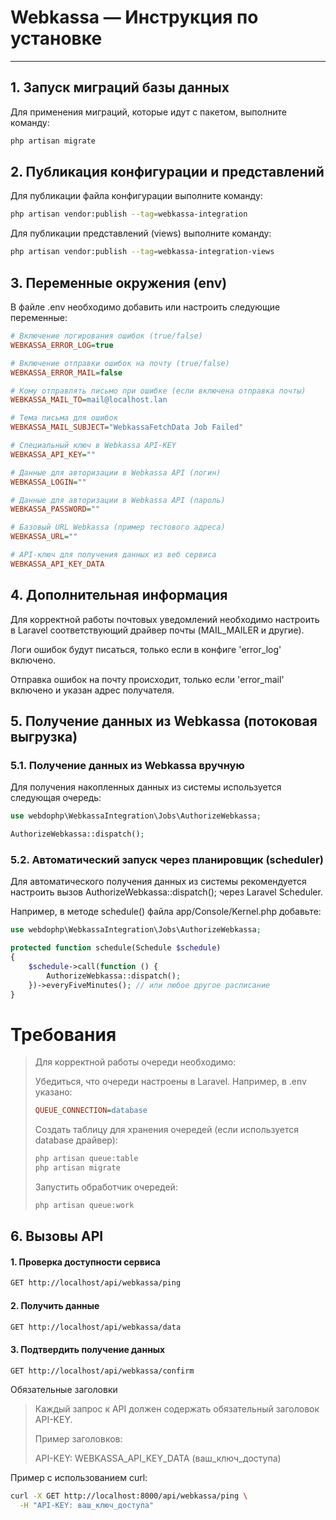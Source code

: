 # Webkassa — Инструкция по установке

---

## 1. Запуск миграций базы данных

Для применения миграций, которые идут с пакетом, выполните команду:

```bash
php artisan migrate
```


## 2. Публикация конфигурации и представлений

Для публикации файла конфигурации выполните команду:

```bash
php artisan vendor:publish --tag=webkassa-integration
```
Для публикации представлений (views) выполните команду:

```bash
php artisan vendor:publish --tag=webkassa-integration-views
```

## 3. Переменные окружения (env)

В файле .env необходимо добавить или настроить следующие переменные:

```ini
# Включение логирования ошибок (true/false)
WEBKASSA_ERROR_LOG=true

# Включение отправки ошибок на почту (true/false)
WEBKASSA_ERROR_MAIL=false

# Кому отправлять письмо при ошибке (если включена отправка почты)
WEBKASSA_MAIL_TO=mail@localhost.lan

# Тема письма для ошибок
WEBKASSA_MAIL_SUBJECT="WebkassaFetchData Job Failed"

# Специальный ключ в Webkassa API-KEY
WEBKASSA_API_KEY=""

# Данные для авторизации в Webkassa API (логин)
WEBKASSA_LOGIN=""

# Данные для авторизации в Webkassa API (пароль)
WEBKASSA_PASSWORD=""

# Базовый URL Webkassa (пример тестового адреса)
WEBKASSA_URL=""

# API-ключ для получения данных из веб сервиса
WEBKASSA_API_KEY_DATA
```

## 4. Дополнительная информация

Для корректной работы почтовых уведомлений необходимо настроить в Laravel соответствующий драйвер почты (MAIL_MAILER и другие).

Логи ошибок будут писаться, только если в конфиге 'error_log' включено.

Отправка ошибок на почту происходит, только если 'error_mail' включено и указан адрес получателя.

## 5. Получение данных из Webkassa (потоковая выгрузка)
### 5.1. Получение данных из Webkassa вручную

Для получения накопленных данных из системы используется следующая очередь:
```php
use webdophp\WebkassaIntegration\Jobs\AuthorizeWebkassa;

AuthorizeWebkassa::dispatch();
```

### 5.2. Автоматический запуск через планировщик (scheduler)

Для автоматического получения данных из системы 
рекомендуется настроить вызов AuthorizeWebkassa::dispatch();
через Laravel Scheduler.

Например, в методе schedule() файла app/Console/Kernel.php добавьте:

```php
use webdophp\WebkassaIntegration\Jobs\AuthorizeWebkassa;

protected function schedule(Schedule $schedule)
{
    $schedule->call(function () {
        AuthorizeWebkassa::dispatch();
    })->everyFiveMinutes(); // или любое другое расписание
}
```

Требования
==========================
> Для корректной работы очереди необходимо:
>
> Убедиться, что очереди настроены в Laravel. Например, в .env указано:
> ```ini
> QUEUE_CONNECTION=database
> ```
> Создать таблицу для хранения очередей (если используется database драйвер):
> ```bash
> php artisan queue:table
> php artisan migrate
> ```
> Запустить обработчик очередей:
> ```bash
> php artisan queue:work
> ```

## 6. Вызовы API
#### 1. Проверка доступности сервиса
```bash
GET http://localhost/api/webkassa/ping
```
#### 2. Получить данные
```bash
GET http://localhost/api/webkassa/data
```
#### 3. Подтвердить получение данных
```bash
GET http://localhost/api/webkassa/confirm
```
Обязательные заголовки
>
> Каждый запрос к API должен содержать обязательный заголовок API-KEY.
>
>Пример заголовков:
>
> API-KEY: WEBKASSA_API_KEY_DATA (ваш_ключ_доступа)

Пример с использованием curl:
```bash
curl -X GET http://localhost:8000/api/webkassa/ping \
  -H "API-KEY: ваш_ключ_доступа"
```




